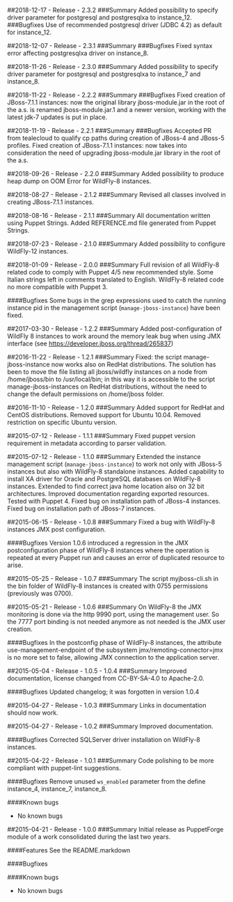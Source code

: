 ##2018-12-17 - Release - 2.3.2
###Summary
Added possibility to specify driver parameter for postgresql and postgresqlxa to instance_12.
###Bugfixes
Use of recommended postgresql driver (JDBC 4.2) as default for instance_12.

##2018-12-07 - Release - 2.3.1
###Summary
###Bugfixes
Fixed syntax error affecting postgresqlxa driver on instance_8.

##2018-11-26 - Release - 2.3.0
###Summary
Added possibility to specify driver parameter for postgresql and postgresqlxa to instance_7 and instance_8.

##2018-11-22 - Release - 2.2.2
###Summary
###Bugfixes
Fixed creation of JBoss-7.1.1 instances: now the original library jboss-module.jar in the root of the a.s. is
renamed jboss-module.jar.1 and a newer version, working with the latest jdk-7 updates is put in place.

##2018-11-19 - Release - 2.2.1
###Summary
###Bugfixes
Accepted PR from tealecloud to qualify cp paths during creation of JBoss-4 and JBoss-5 profiles.
Fixed creation of JBoss-7.1.1 instances: now takes into consideration the need of
upgrading jboss-module.jar library in the root of the a.s.

##2018-09-26 - Release - 2.2.0
###Summary
Added possibility to produce heap dump on OOM Error for WildFly-8 instances.

##2018-08-27 - Release - 2.1.2
###Summary
Revised all classes involved in creating JBoss-7.1.1 instances.

##2018-08-16 - Release - 2.1.1
###Summary
All documentation written using Puppet Strings.
Added REFERENCE.md file generated from Puppet Strings.

##2018-07-23 - Release - 2.1.0
###Summary
Added possibility to configure WildFly-12 instances.

##2018-01-09 - Release - 2.0.0
###Summary
Full revision of all WildFly-8 related code to comply with Puppet 4/5 new recommended style.
Some Italian strings left in comments translated to English.
WildFly-8 related code no more compatible with Puppet 3.

####Bugfixes
Some bugs in the grep expressions used to catch the running instance pid in the management script (`manage-jboss-instance`) have been fixed.

##2017-03-30 - Release - 1.2.2
###Summary
Added post-configuration of WildFly 8 instances to work around the memory leak bug when using JMX interface (see https://developer.jboss.org/thread/265837)

##2016-11-22 - Release - 1.2.1
###Summary
Fixed: the script manage-jboss-instance now works also on RedHat distributions. The solution has been to move the file listing all jboss/wildfly instances on a node from /home/jboss/bin to /usr/local/bin; in this way it is accessible to the script manage-jboss-instances on RedHat distributions, without the need to change the default permissions on /home/jboss folder.

##2016-11-10 - Release - 1.2.0
###Summary
Added support for RedHat and CentOS distributions.
Removed support for Ubuntu 10.04.
Removed restriction on specific Ubuntu version.

##2015-07-12 - Release - 1.1.1
###Summary
Fixed puppet version requirement in metadata according to parser validation.

##2015-07-12 - Release - 1.1.0
###Summary
Extended the instance management script (`manage-jboss-instance`) to work not only with JBoss-5 instances but also with WildFly-8 standalone instances.
Added capability to install XA driver for Oracle and PostgreSQL databases on WildFly-8 instances.
Extended to find correct java home location also on 32 bit architectures.
Improved documentation regarding exported resources.
Tested with Puppet 4.
Fixed bug on installation path of JBoss-4 instances.
Fixed bug on installation path of JBoss-7 instances.

##2015-06-15 - Release - 1.0.8
###Summary
Fixed a bug with WildFly-8 instances JMX post configuration.

####Bugfixes
Version 1.0.6 introduced a regression in the JMX postconfiguration phase of WildFly-8 instances where the operation is repeated at every Puppet run and causes an error of duplicated resource to arise.

##2015-05-25 - Release - 1.0.7
###Summary
The script myjboss-cli.sh in the bin folder of WildFly-8 instances is created with 0755 permissions (previously was 0700).

##2015-05-21 - Release - 1.0.6
###Summary
On WildFly-8 the JMX monitoring is done via the http 9990 port, using the management user. So the 7777 port binding is not needed anymore as not needed is the JMX user creation.

####Bugfixes
In the postconfig phase of WildFly-8 instances, the attribute use-management-endpoint of the subsystem jmx/remoting-connector=jmx is no more set to false, allowing JMX connection to the application server.

##2015-05-04 - Release - 1.0.5 - 1.0.4
###Summary
Improved documentation, license changed from CC-BY-SA-4.0 to Apache-2.0.

####Bugfixes
Updated changelog; it was forgotten in version 1.0.4

##2015-04-27 - Release - 1.0.3
###Summary
Links in documentation should now work.

##2015-04-27 - Release - 1.0.2
###Summary
Improved documentation.

####Bugfixes
Corrected SQLServer driver installation on WildFly-8 instances.

##2015-04-22 - Release - 1.0.1
###Summary
Code polishing to be more compliant with puppet-lint suggestions.

####Bugfixes
Remove unused `ws_enabled` parameter from the define instance_4, instance_7, instance_8.

####Known bugs
* No known bugs

##2015-04-21 - Release - 1.0.0
###Summary
Initial release as PuppetForge module of a work consolidated during the last two years.

####Features
See the README.markdown

####Bugfixes

####Known bugs
* No known bugs
